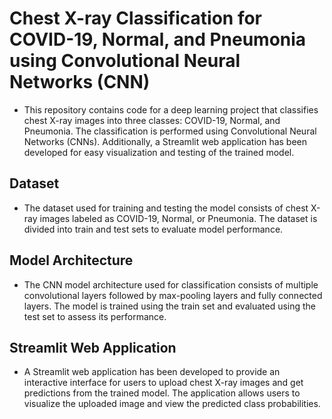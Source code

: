 # Chest X-ray Classification for COVID-19, Normal, and Pneumonia using Convolutional Neural Networks (CNN)
- This repository contains code for a deep learning project that classifies chest X-ray images into three classes: COVID-19, Normal, and Pneumonia. The classification is performed using Convolutional Neural Networks (CNNs). Additionally, a Streamlit web application has been developed for easy visualization and testing of the trained model.

## Dataset
- The dataset used for training and testing the model consists of chest X-ray images labeled as COVID-19, Normal, or Pneumonia. The dataset is divided into train and test sets to evaluate model performance.

## Model Architecture
- The CNN model architecture used for classification consists of multiple convolutional layers followed by max-pooling layers and fully connected layers. The model is trained using the train set and evaluated using the test set to assess its performance.

## Streamlit Web Application
- A Streamlit web application has been developed to provide an interactive interface for users to upload chest X-ray images and get predictions from the trained model. The application allows users to visualize the uploaded image and view the predicted class probabilities.



